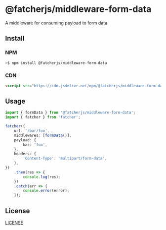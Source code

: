 # @fatcherjs/middleware-form-data

A middleware for consuming payload to form data

## Install

### NPM

```bash
>$ npm install @fatcherjs/middleware-form-data
```

### CDN

```html
<script src="https://cdn.jsdelivr.net/npm/@fatcherjs/middleware-form-data/dist/index.min.js"></script>
```

## Usage

```ts
import { formData } from '@fatcherjs/middleware-form-data';
import { fatcher } from 'fatcher';

fatcher({
    url: '/bar/foo',
    middlewares: [formData()],
    payload: {
        bar: 'foo',
    },
    headers: {
        'Content-Type': 'multipart/form-data',
    },
})
    .then(res => {
        console.log(res);
    })
    .catch(err => {
        console.error(error);
    });
```

## License

[LICENSE](../../LICENSE)
